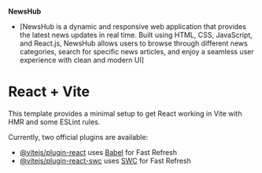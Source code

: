
**NewsHub**
- [NewsHub is a dynamic and responsive web application that provides the latest news updates in real time. Built using HTML, CSS, JavaScript, and React.js, NewsHub allows users to browse through different news categories, search for specific news articles, and enjoy a seamless user experience with clean and modern UI]


































































# React + Vite

This template provides a minimal setup to get React working in Vite with HMR and some ESLint rules.

Currently, two official plugins are available:

- [@vitejs/plugin-react](https://github.com/vitejs/vite-plugin-react/blob/main/packages/plugin-react/README.md) uses [Babel](https://babeljs.io/) for Fast Refresh
- [@vitejs/plugin-react-swc](https://github.com/vitejs/vite-plugin-react-swc) uses [SWC](https://swc.rs/) for Fast Refresh

